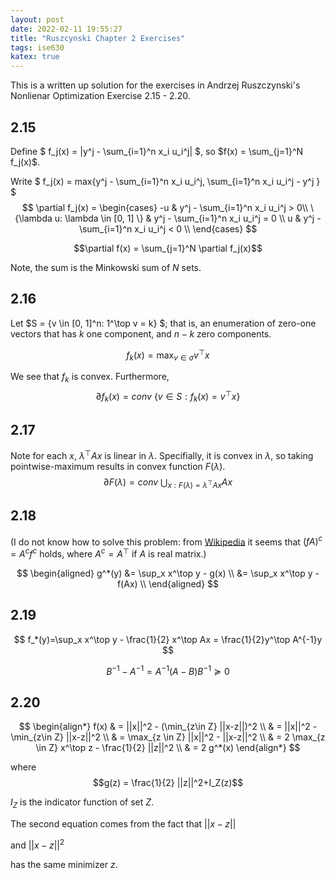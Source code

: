 ```yaml
---
layout: post
date: 2022-02-11 19:55:27
title: "Ruszcynski Chapter 2 Exercises"
tags: ise630
katex: true
---
```


This is a written up solution for the exercises in Andrzej Ruszczynski's Nonlienar Optimization Exercise 2.15 - 2.20.

## 2.15

Define
$ f_j(x) = |y^j - \sum_{i=1}^n x_i u_i^j| $,
so $f(x) = \sum_{j=1}^N f_j(x)$.

Write $ f_j(x) = max\{y^j - \sum_{i=1}^n x_i u_i^j, \sum_{i=1}^n x_i u_i^j - y^j \} $
$$ \partial f_j(x) =
\begin{cases}
-u  & y^j - \sum_{i=1}^n x_i u_i^j > 0\\
\{\lambda u: \lambda \in [0, 1] \} & y^j - \sum_{i=1}^n x_i u_i^j = 0 \\
u & y^j - \sum_{i=1}^n x_i u_i^j < 0 \\
\end{cases}
$$

$$\partial f(x) = \sum_{j=1}^N \partial f_j(x)$$

Note, the sum is the Minkowski sum of $N$ sets.

## 2.16

Let $S = \{v \in [0, 1]^n: 1^\top v = k\} $; that is, an enumeration of zero-one vectors that has $k$ one component, and $n-k$ zero components.

$$f_k(x) = \max_{v\in \sigma} v^\top x$$

We see that $f_k$ is convex. Furthermore, $$\partial f_k(x) = conv \ \{v \in S: f_k(x) = v^\top x\} $$

## 2.17

Note for each $x$, $\lambda^\top Ax$ is linear in $\lambda$. Specifially, it is convex in $\lambda$, so taking pointwise-maximum results in convex function $F(\lambda)$.
$$\partial F(\lambda) = conv \ \bigcup_{x: F(\lambda) = \lambda^\top Ax} Ax$$

## 2.18

(I do not know how to solve this problem: from [Wikipedia](https://en.wikipedia.org/wiki/Convex_conjugate#Behavior_under_linear_transformations) it seems that $(fA)^{c}=A^{c} f^{c}$ holds, where $A^c = A^\top$ if $A$ is real matrix.)

$$
\begin{aligned}
g^*(y) &= \sup_x x^\top y - g(x) \\
&= \sup_x x^\top y - f(Ax) \\
\end{aligned}
$$

## 2.19

$$ f_*(y)=\sup_x x^\top y - \frac{1}{2} x^\top Ax = \frac{1}{2}y^\top A^{-1}y $$

$$B^{-1} - A^{-1} = A^{-1}(A-B)B^{-1} \succeq 0$$

## 2.20

$$
\begin{align*}
f(x) & = ||x||^2 - (\min_{z\in Z} ||x-z||)^2 \\
& = ||x||^2 - \min_{z\in Z} ||x-z||^2 \\
& = \max_{z \in Z} ||x||^2 - ||x-z||^2 \\
& = 2 \max_{z \in Z} x^\top z - \frac{1}{2} ||z||^2 \\
& = 2 g^*(x)
\end{align*}
$$

where
$$g(z) = \frac{1}{2} ||z||^2+I_Z(z)$$

$I_Z$ is the indicator function of set $Z$.

The second equation comes from the fact that $||x-z||$

and $||x-z||^2$

has the same minimizer $z$.
